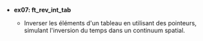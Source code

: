 - **ex07: ft_rev_int_tab**

  - Inverser les éléments d'un tableau en utilisant des pointeurs, simulant l'inversion du temps dans un continuum spatial.